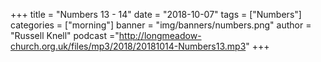 +++
title = "Numbers 13 - 14"
date = "2018-10-07"
tags = ["Numbers"]
categories = ["morning"]
banner = "img/banners/numbers.png"
author = "Russell Knell"
podcast ="http://longmeadow-church.org.uk/files/mp3/2018/20181014-Numbers13.mp3"
+++
